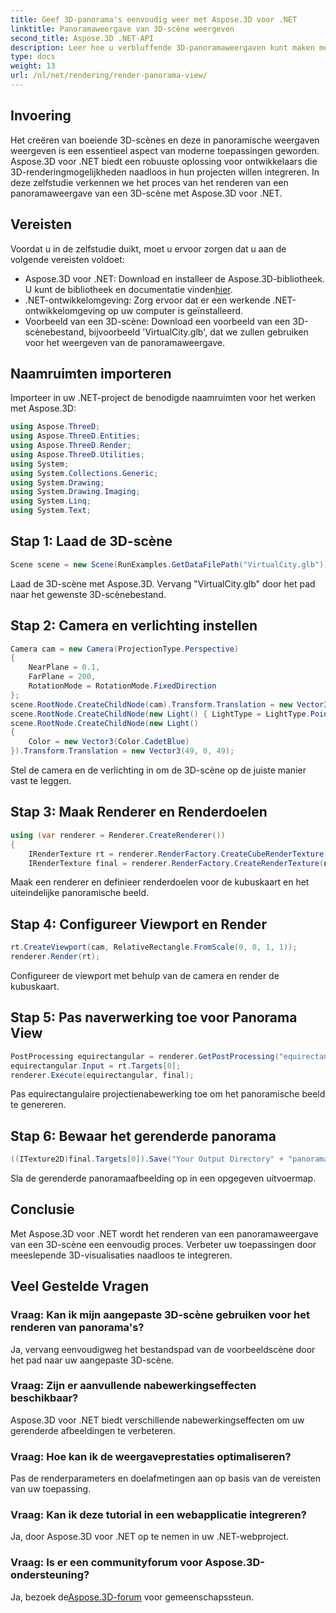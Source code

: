 ```yaml
---
title: Geef 3D-panorama's eenvoudig weer met Aspose.3D voor .NET
linktitle: Panoramaweergave van 3D-scène weergeven
second_title: Aspose.3D .NET-API
description: Leer hoe u verbluffende 3D-panoramaweergaven kunt maken met Aspose.3D voor .NET. Volg onze stapsgewijze handleiding voor meeslepende scèneweergave.
type: docs
weight: 13
url: /nl/net/rendering/render-panorama-view/
---
```

## Invoering
Het creëren van boeiende 3D-scènes en deze in panoramische weergaven weergeven is een essentieel aspect van moderne toepassingen geworden. Aspose.3D voor .NET biedt een robuuste oplossing voor ontwikkelaars die 3D-renderingmogelijkheden naadloos in hun projecten willen integreren. In deze zelfstudie verkennen we het proces van het renderen van een panoramaweergave van een 3D-scène met Aspose.3D voor .NET.
## Vereisten
Voordat u in de zelfstudie duikt, moet u ervoor zorgen dat u aan de volgende vereisten voldoet:
-  Aspose.3D voor .NET: Download en installeer de Aspose.3D-bibliotheek. U kunt de bibliotheek en documentatie vinden[hier](https://releases.aspose.com/3d/net/).
- .NET-ontwikkelomgeving: Zorg ervoor dat er een werkende .NET-ontwikkelomgeving op uw computer is geïnstalleerd.
- Voorbeeld van een 3D-scène: Download een voorbeeld van een 3D-scènebestand, bijvoorbeeld 'VirtualCity.glb', dat we zullen gebruiken voor het weergeven van de panoramaweergave.
## Naamruimten importeren
Importeer in uw .NET-project de benodigde naamruimten voor het werken met Aspose.3D:
```csharp
using Aspose.ThreeD;
using Aspose.ThreeD.Entities;
using Aspose.ThreeD.Render;
using Aspose.ThreeD.Utilities;
using System;
using System.Collections.Generic;
using System.Drawing;
using System.Drawing.Imaging;
using System.Linq;
using System.Text;
```
## Stap 1: Laad de 3D-scène
```csharp
Scene scene = new Scene(RunExamples.GetDataFilePath("VirtualCity.glb"));
```
Laad de 3D-scène met Aspose.3D. Vervang "VirtualCity.glb" door het pad naar het gewenste 3D-scènebestand.
## Stap 2: Camera en verlichting instellen
```csharp
Camera cam = new Camera(ProjectionType.Perspective)
{
    NearPlane = 0.1,
    FarPlane = 200,
    RotationMode = RotationMode.FixedDirection
};
scene.RootNode.CreateChildNode(cam).Transform.Translation = new Vector3(5, 6, 0);
scene.RootNode.CreateChildNode(new Light() { LightType = LightType.Point }).Transform.Translation = new Vector3(-10, 7, -10);
scene.RootNode.CreateChildNode(new Light()
{
    Color = new Vector3(Color.CadetBlue)
}).Transform.Translation = new Vector3(49, 0, 49);
```
Stel de camera en de verlichting in om de 3D-scène op de juiste manier vast te leggen.
## Stap 3: Maak Renderer en Renderdoelen
```csharp
using (var renderer = Renderer.CreateRenderer())
{
    IRenderTexture rt = renderer.RenderFactory.CreateCubeRenderTexture(new RenderParameters(false), 512, 512);
    IRenderTexture final = renderer.RenderFactory.CreateRenderTexture(new RenderParameters(false, 32, 0, 0), 1024 * 3, 1024);
```
Maak een renderer en definieer renderdoelen voor de kubuskaart en het uiteindelijke panoramische beeld.
## Stap 4: Configureer Viewport en Render
```csharp
rt.CreateViewport(cam, RelativeRectangle.FromScale(0, 0, 1, 1));
renderer.Render(rt);
```
Configureer de viewport met behulp van de camera en render de kubuskaart.
## Stap 5: Pas naverwerking toe voor Panorama View
```csharp
PostProcessing equirectangular = renderer.GetPostProcessing("equirectangular");
equirectangular.Input = rt.Targets[0];
renderer.Execute(equirectangular, final);
```
Pas equirectangulaire projectienabewerking toe om het panoramische beeld te genereren.
## Stap 6: Bewaar het gerenderde panorama
```csharp
((ITexture2D)final.Targets[0]).Save("Your Output Directory" + "panorama.png", ImageFormat.Png);
```
Sla de gerenderde panoramaafbeelding op in een opgegeven uitvoermap.
## Conclusie
Met Aspose.3D voor .NET wordt het renderen van een panoramaweergave van een 3D-scène een eenvoudig proces. Verbeter uw toepassingen door meeslepende 3D-visualisaties naadloos te integreren.
## Veel Gestelde Vragen
### Vraag: Kan ik mijn aangepaste 3D-scène gebruiken voor het renderen van panorama's?
Ja, vervang eenvoudigweg het bestandspad van de voorbeeldscène door het pad naar uw aangepaste 3D-scène.
### Vraag: Zijn er aanvullende nabewerkingseffecten beschikbaar?
Aspose.3D voor .NET biedt verschillende nabewerkingseffecten om uw gerenderde afbeeldingen te verbeteren.
### Vraag: Hoe kan ik de weergaveprestaties optimaliseren?
Pas de renderparameters en doelafmetingen aan op basis van de vereisten van uw toepassing.
### Vraag: Kan ik deze tutorial in een webapplicatie integreren?
Ja, door Aspose.3D voor .NET op te nemen in uw .NET-webproject.
### Vraag: Is er een communityforum voor Aspose.3D-ondersteuning?
 Ja, bezoek de[Aspose.3D-forum](https://forum.aspose.com/c/3d/18) voor gemeenschapssteun.